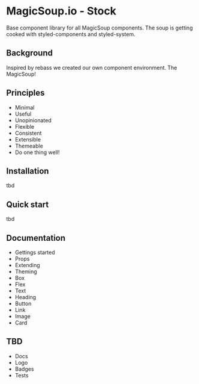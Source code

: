 # MagicSoup.io - Stock

Base component library for all MagicSoup components. The soup is getting cooked with styled-components and styled-system.

## Background

Inspired by rebass we created our own component environment. The MagicSoup! 

## Principles

- Minimal
- Useful
- Unopinionated
- Flexible
- Consistent
- Extensible
- Themeable
- Do one thing well!

## Installation
tbd

## Quick start
tbd

## Documentation

- Gettings started
- Props
- Extending
- Theming
- Box
- Flex
- Text
- Heading
- Button
- Link
- Image
- Card


## TBD
- Docs
- Logo
- Badges
- Tests
